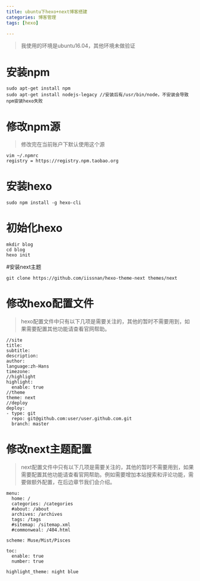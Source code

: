 ```yaml
---
title: ubuntu下hexo+next博客搭建
categories: 博客管理
tags: [hexo]

---
```

> 我使用的环境是ubuntu16.04，其他环境未做验证
# 安装npm
```
sudo apt-get install npm
sudo apt-get install nodejs-legacy //安装后有/usr/bin/node，不安装会导致npm安装hexo失败
````
# 修改npm源
> 修改完在当前账户下默认使用这个源
```
vim ~/.npmrc
registry = https://registry.npm.taobao.org
```
# 安装hexo
```
sudo npm install -g hexo-cli
```
# 初始化hexo
```
mkdir blog
cd blog
hexo init
```
#安装next主题
````
git clone https://github.com/iissnan/hexo-theme-next themes/next
````

# 修改hexo配置文件
> hexo配置文件中只有以下几项是需要关注的，其他的暂时不需要用到，如果需要配置其他功能请查看官网帮助。
    
```
//site
title:
subtitle: 
description:
author: 
language:zh-Hans
timezone:
//highlight
highlight:
  enable: true
//theme
theme: next
//deploy
deploy:
- type: git
  repo: git@github.com:user/user.github.com.git
  branch: master
```

# 修改next主题配置
> next配置文件中只有以下几项是需要关注的，其他的暂时不需要用到，如果需要配置其他功能请查看官网帮助。例如需要增加本站搜索和评论功能，需要做额外配置，在后边章节我们会介绍。
```
menu:
  home: /
  categories: /categories
  #about: /about
  archives: /archives
  tags: /tags
  #sitemap: /sitemap.xml
  #commonweal: /404.html
```
```
scheme: Muse/Mist/Pisces
```
```
toc:
  enable: true
  number: true
```
```
highlight_theme: night blue
```